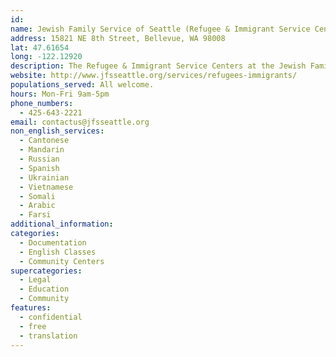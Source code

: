 ```yaml
---
id:
name: Jewish Family Service of Seattle (Refugee & Immigrant Service Centers)
address: 15821 NE 8th Street, Bellevue, WA 98008
lat: 47.61654
long: -122.12920
description: The Refugee & Immigrant Service Centers at the Jewish Family Service of Seattle seek to support and assist immigrants and refugees on a successful transition to self-sufficiency.
website: http://www.jfsseattle.org/services/refugees-immigrants/
populations_served: All welcome.
hours: Mon-Fri 9am-5pm
phone_numbers: 
  - 425-643-2221
email: contactus@jfsseattle.org
non_english_services: 
  - Cantonese 
  - Mandarin 
  - Russian 
  - Spanish 
  - Ukrainian 
  - Vietnamese 
  - Somali 
  - Arabic 
  - Farsi
additional_information: 
categories:
  - Documentation
  - English Classes
  - Community Centers
supercategories:
  - Legal
  - Education
  - Community
features:
  - confidential
  - free
  - translation
--- 
```

